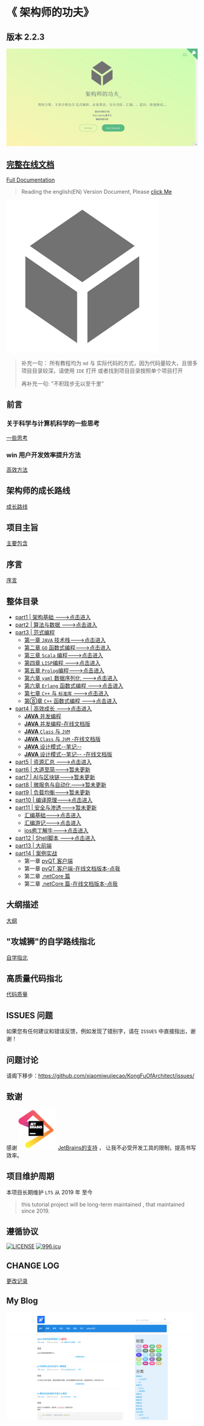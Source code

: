 # 《 架构师的功夫》

## 版本 2.2.3

![2.1-snap](img/snap.png)

## [完整在线文档](https://xiaomiwujiecao.github.io/KongFuOfArchitect/)

[Full Documentation](https://xiaomiwujiecao.github.io/KongFuOfArchitect/)

>  Reading the english(EN) Version Document, Please [click Me](/README-en.md)

![架构师的功夫](/img/icon.svg)

> 补充一句： 所有教程均为 `md` 与 实际代码的方式，因为代码量较大，且很多项目目录较深，请使用 `IDE` 打开 或者找到项目目录按照单个项目打开
> 
> 再补充一句: "不积跬步无以至千里"

## 前言

### 关于科学与计算机科学的一些思考

[一些思考](/thought.md)

### win 用户开发效率提升方法

[高效方法](/effective.md)

## 架构师的成长路线

[成长路线](/path.md)

## 项目主旨

[主要包含](/major.md)

## 序言

[序言](/sequence.md)

## 整体目录

- [part1 | 架构基础 --->点击进入](/part1/README.md)
- [part2 | 算法与数据 --->点击进入](/part2/README.md)
- [part3 | 范式编程](/part3/README.md)
  - [第一章 `JAVA` 技术栈--->点击进入](/part3/java/README.md)
  - [第二章 `GO` 函数式编程--->点击进入](/part3/go/README.md)
  - [第三章 `Scala` 编程--->点击进入](/part3/scala/README.md)
  - [第四章 `LISP`编程 --->点击进入](/part3/lisp/README.md)
  - [第五章 `Prolog`编程--->点击进入 ](/part3/prolog/README.md)
  - [第六章 `yaml` 数据序列化 --->点击进入 ](/part3/yaml/README.md)
  - [第六章 `Erlang` 函数式编程 --->点击进入 ](/part3/erlang/README.md)
  - [第七章 `C++` 与 `标准库` --->点击进入 ](/part3/c++_stl/README.md)
  - [第⑧章 `C++` 函数式编程 --->点击进入 ](/part3/functionalProgramming/README.md)
- [part4 | 高效成长 --->点击进入](/part4/README.md)
    - [**JAVA** 并发编程](/part4/java_concurrency/README.md)
    - [**JAVA** 并发编程-在线文档版](/part4/java_concurrency/README.md)
    - [**JAVA** `Class` 与 `JVM`](/part4/java_class_jvm/README.md)
    - [**JAVA** `Class` 与 `JVM` -在线文档版](/part4/java_class_jvm/README.md)
    - [**JAVA** 设计模式--笔记-- ](/part4/java_designPattern/README.md)
    - [**JAVA** 设计模式--笔记-- -在线文档版](/part4/java_designPattern/README.md)
- [part5 | 资源汇总 --->点击进入](/part5/README.md)
- [part6 | 大道至简--->暂未更新](/part6/README.md)
- [part7 | AI与区块链--->暂未更新](/part7/README.md)
- [part8 | 微服务与自动化--->暂未更新](/part8/README.md)
- [part9 | 负载均衡--->暂未更新](/part9/README.md)
- [part10 | 编译原理--->点击进入](part10/README.md)
- [part11 | 安全与渗透--->暂未更新](part11/README.md)
    - [汇编基础--->点击进入](https://github.com/xiaomiwujiecao/GAB)
    - [汇编游记--->点击进入](part11/assembly/README.md)
    - [ios庖丁解牛--->点击进入](https://github.com/xiaomiwujiecao/iosKnife)
- [part12 | Shell脚本 --->点击进入](https://github.com/xiaomiwujiecao/cleverShell)
- [part13 | 大前端](/part13/README.md)
- [part14 | 案例实战](/part14/README.md)
    - 第一章 [pyQT 客户端](/part14/pyqt5/README.md)
    - 第一章 [pyQT 客户端-在线文档版本-点我](/part14/pyqt5/README.md)
    - 第二章 [.netCore 篇](/part14/dotNetCore/README.md)
    - 第二章 [.netCore 篇-在线文档版本-点我](/part14/dotNetCore/README.md)
## 大纲描述

[大纲](/framework.md)

## "攻城狮"的自学路线指北
 
[自学指北](/self_charge.md)


## 高质量代码指北

[代码质量](/high_quality_code.md)
    

## ISSUES 问题

 如果您有任何建议和错误反馈，例如发现了错别字，请在 `ISSUES` 中直接指出，谢谢！

## 问题讨论 

请阁下移步：https://github.com/xiaomiwujiecao/KongFuOfArchitect/issues/




## 致谢

感谢 ![](img/jetbrains11.png)  [JetBrains的支持](https://www.jetbrains.com/?from=KongFuOfArchitect) ， 让我不必受开发工具的限制，提高书写效率。

## 项目维护周期

本项目长期维护 `LTS` 从 2019 年 至今
> this tutorial project will be long-term maintained , that maintained since 2019.


## 遵循协议

[![LICENSE](https://img.shields.io/badge/license-Anti%20996-blue.svg)](https://github.com/996icu/996.ICU/blob/master/LICENSE)
[![996.icu](https://img.shields.io/badge/link-996.icu-red.svg)](https://996.icu)

## CHANGE LOG

[更改记录](change_log.md)


## My Blog

[![小新开源](img/ai_nodejs7.png)](https://tftp.top/)
